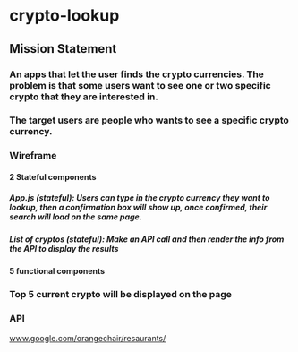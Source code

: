 # crypto-lookup

## Mission Statement
### An apps that let the user finds the crypto currencies. The problem is that some users want to see one or two specific crypto that they are interested in.

### The target users are people who wants to see a specific crypto currency.

### Wireframe
#### 2 Stateful components 

##### App.js (stateful): Users can type in the crypto currency they want to lookup, then a confirmation box will show up, once confirmed, their search will load on the same page. 

##### List of cryptos (stateful): Make an API call and then render the info from the API to display the results

#### 5 functional components

### Top 5 current crypto will be displayed on the page

### API
www.google.com/orangechair/resaurants/